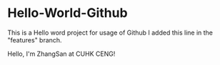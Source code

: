 # Hello-World-Github
This is a Hello word project for usage of Github
I added this line in the "features" branch.

Hello, I'm ZhangSan at CUHK CENG!
